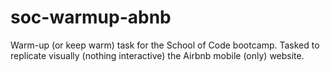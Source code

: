# soc-warmup-abnb

Warm-up (or keep warm) task for the School of Code bootcamp.
Tasked to replicate visually (nothing interactive) the Airbnb mobile (only) website.
